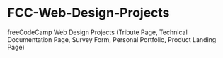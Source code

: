 # FCC-Web-Design-Projects
freeCodeCamp Web Design Projects (Tribute Page, Technical Documentation Page, Survey Form, Personal Portfolio, Product Landing Page)
